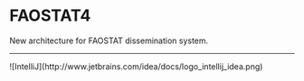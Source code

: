 # FAOSTAT4
New architecture for FAOSTAT dissemination system.

<hr>
![IntelliJ](http://www.jetbrains.com/idea/docs/logo_intellij_idea.png)
